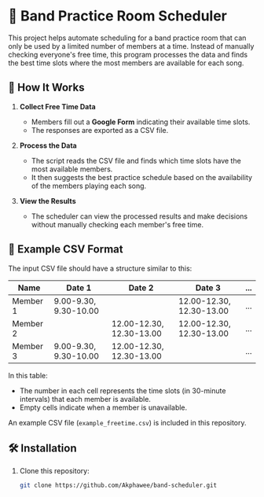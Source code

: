# 🎸 Band Practice Room Scheduler

This project helps automate scheduling for a band practice room that can only be used by a limited number of members at a time. Instead of manually checking everyone's free time, this program processes the data and finds the best time slots where the most members are available for each song.

## 📌 How It Works
1. **Collect Free Time Data**  
   - Members fill out a **Google Form** indicating their available time slots.  
   - The responses are exported as a CSV file.  

2. **Process the Data**  
   - The script reads the CSV file and finds which time slots have the most available members.  
   - It then suggests the best practice schedule based on the availability of the members playing each song.  

3. **View the Results**  
   - The scheduler can view the processed results and make decisions without manually checking each member's free time.

## 📄 Example CSV Format
The input CSV file should have a structure similar to this:

| Name       | Date 1                  | Date 2                  | Date 3                  | ... |
|------------|-------------------------|-------------------------|-------------------------|-----|
| Member 1   | 9.00-9.30, 9.30-10.00    |                         | 12.00-12.30, 12.30-13.00| ... |
| Member 2   |                         | 12.00-12.30, 12.30-13.00| 12.00-12.30, 12.30-13.00| ... |
| Member 3   | 9.00-9.30, 9.30-10.00    | 12.00-12.30, 12.30-13.00|                         | ... |

In this table:
- The number in each cell represents the time slots (in 30-minute intervals) that each member is available.
- Empty cells indicate when a member is unavailable.

An example CSV file (`example_freetime.csv`) is included in this repository.

## 🛠️ Installation
1. Clone this repository:
   ```sh
   git clone https://github.com/Akphawee/band-scheduler.git
